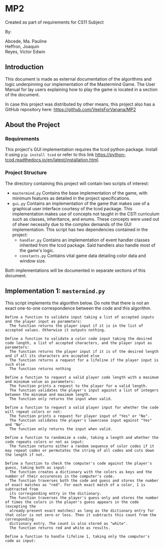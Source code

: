 # MP2

Created as part of requirements for CS11 Subject

By:

Abcede, Ma. Pauline <br>
Heffron, Joaquin <br>
Reyes, Victor Edwin <br>

## Introduction

This document is made as external documentation of the algorithms and logic underpinning our implementation of the Mastermind Game. The User Manual for lay users explaining how to play the game is located in a section of the document.

In case this project was distributed by other means, this project also has a GitHub repository here: https://github.com/VeeIsForVanana/MP2

## About the Project

### Requirements

This project's GUI implementation requires the tcod python package. Install it using `pip install tcod` or refer to this link https://python-tcod.readthedocs.io/en/latest/installation.html.

### Project Structure

The directory containing this project will contain two scripts of interest:

- `mastermind.py` Contains the base implementation of the game, with minimum features as detailed in the project specifications.
- `gui.py` Contains an implementation of the game that makes use of a graphical user interface courtesy of the tcod package. This implementation makes use of concepts not taught in the CS11 curriculum such as classes, inheritance, and enums. These concepts were used out of sheer necessity due to the complex demands of the GUI implementation. This script has two dependencies contained in the project:
  - `handler.py` Contains an implementation of event handler classes inherited from the tcod package. Said handlers also handle most of the game's logic.
  - `constants.py` Contains vital game data detailing color data and window size.

Both implementations will be documented in separate sections of this document.

## Implementation 1: `mastermind.py`

This script implements the algorithm below. Do note that there is not an exact one-to-one correspondence between the code and this algorithm.

```
Define a function to validate input taking a list of accepted inputs and the player input as parameters:
  The function returns the player input if it is in the list of accepted values. Otherwise it outputs nothing.

Define a function to validate a color code input taking the desired code length, a list of accepted characters, and the player input as parameters:
  The function returns the player input if it is of the desired length and if all its characters are accepted else
  The function returns a request for a lifeline if the player input is such else
  The function returns nothing

Define a function to request a valid player code length with a maximum and minimum value as parameters:
  The function prints a request to the player for a valid length.
  The function validates the player's input against a list of integers between the minimum and maximum length.
  The function only returns the input when valid.

Define a function to request a valid player input for whether the code will repeat colors or not:
  The function prints a request for player input of "Yes" or "No".
  The function validates the player's lowercase input against "Yes" and "No".
  The function only returns the input when valid.

Define a function to randomize a code, taking a length and whether the code repeats colors or not as input:
  The function returns either a random sequence of color codes if it may repeat codes or permutates the string of all codes and cuts down the length if not.
  
Define a function to check the computer's code against the player's guess, taking both as input:
  The function creates a dictionary with the colors as keys and the number of their occurences in the computer's code.
  The function traverses both the code and guess and stores the number of exact matches as "red". For each exact match of a color, 1 is subtracted from 
  its corresponding entry in the dictionary.
  The function traverses the player's guess only and stores the number of times the colors in the player's guess appears in the code (excepting the 
  already-present exact matches) as long as the dictionary entry for that color is not zero or less. Then it subtracts this count from the corresponding 
  dictionary entry. The count is also stored as "white".
  The function returns red and white as results.
  
Define a function to handle lifeline 1, taking only the computer's code as input:
  
```
